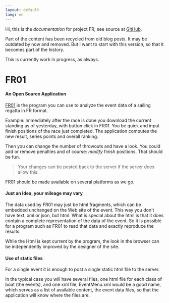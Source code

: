 ```yaml
---
layout: default
lang: en
---
```


Hi, this is the *documentation* for project FR, see source at [GitHub](https://github.com/federgraph).

Part of the content has been recycled from old blog posts.
It may be outdated by now and removed.
But I want to start with this version, so that it becomes part of the history.

This is currently work in progress, as always.

# FR01

#### An Open Source Application

[FR01](applications/FR01.html) is the program you can use to analyze the event data of a sailing regatta in FR format.

Example: Immediately after the race is done you download the current standing as of yesterday, with button click in FR01.
You be quick and input finish positions of the race just completed.
The application computes the new result, series points and overall ranking.

Then you can change the number of throwouts and have a look.
You could add or remove penalties and of course: *modify* finish positions.
That should be fun.

> Your changes can be posted back to the server if the server does allow this.

FR01 should be made available on several platforms as we go.

#### Just an Idea, your mileage may vary

The data used by FR01 may just be html fragments,
which can be embedded unchanged on the Web site of the event.
This way you don't have text, xml or json, but html. What is special about the html
is that it does contain a complete representation of the data of the event.
So it is possible for a program such as FR01 to read that data and exactly reproduce the results.

While the Html is kept current by the program,
the look in the browser can be independently improved by the designer of the site.

#### Use of static files

For a single event it is enough to post a single static html file to the server.

In the typical case you will have several files,
one html file for each class of boat (the events),
and one xml file, EventMenu.xml would be a good name,
which serves as a list of available content, the event data files,
so that the application will know where the files are.



